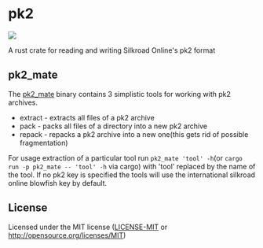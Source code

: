 # pk2

[![](https://tokei.rs/b1/github/Veykril/pk2)](https://github.com/Veykril/blend2d-rs)

A rust crate for reading and writing Silkroad Online's pk2 format

## pk2_mate

The [pk2_mate](./pk2_mate) binary contains 3 simplistic tools for working with pk2 archives.
- extract - extracts all files of a pk2 archive
- pack - packs all files of a directory into a new pk2 archive
- repack - repacks a pk2 archive into a new one(this gets rid of possible fragmentation)

For usage extraction of a particular tool run `pk2_mate 'tool' -h`(or `cargo run -p pk2_mate -- 'tool' -h` via cargo) with 'tool' replaced by the name of the tool. If no pk2 key is specified the tools will use the international silkroad online blowfish key by default.

## License

Licensed under the MIT license ([LICENSE-MIT](LICENSE-MIT) or http://opensource.org/licenses/MIT)
